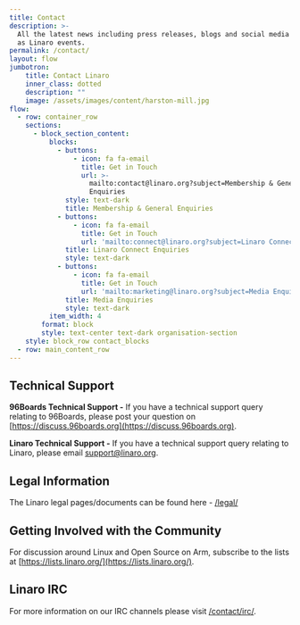 ```yaml
---
title: Contact
description: >-
  All the latest news including press releases, blogs and social media as well
  as Linaro events.
permalink: /contact/
layout: flow
jumbotron:
    title: Contact Linaro
    inner_class: dotted
    description: ""
    image: /assets/images/content/harston-mill.jpg
flow:
  - row: container_row
    sections:
      - block_section_content:
          blocks:
            - buttons:
                - icon: fa fa-email
                  title: Get in Touch
                  url: >-
                    mailto:contact@linaro.org?subject=Membership & General
                    Enquiries
              style: text-dark
              title: Membership & General Enquiries
            - buttons:
                - icon: fa fa-email
                  title: Get in Touch
                  url: 'mailto:connect@linaro.org?subject=Linaro Connect Enquiries'
              title: Linaro Connect Enquiries
              style: text-dark
            - buttons:
                - icon: fa fa-email
                  title: Get in Touch
                  url: 'mailto:marketing@linaro.org?subject=Media Enquiries'
              title: Media Enquiries
              style: text-dark
          item_width: 4
        format: block
        style: text-center text-dark organisation-section
    style: block_row contact_blocks
  - row: main_content_row
---
```

## Technical Support

**96Boards Technical Support -** If you have a technical support query relating to 96Boards, please post your question on [https://discuss.96boards.org](https://discuss.96boards.org).

**Linaro Technical Support -** If you have a technical support query relating to Linaro, please email [support@linaro.org](mailto:support@linaro.org).

## Legal Information

The Linaro legal pages/documents can be found here - [/legal/](/legal)

## Getting Involved with the Community

For discussion around Linux and Open Source on Arm, subscribe to the lists at [https://lists.linaro.org/](https://lists.linaro.org/).

## Linaro IRC

For more information on our IRC channels please visit [/contact/irc/](/contact/irc/).
